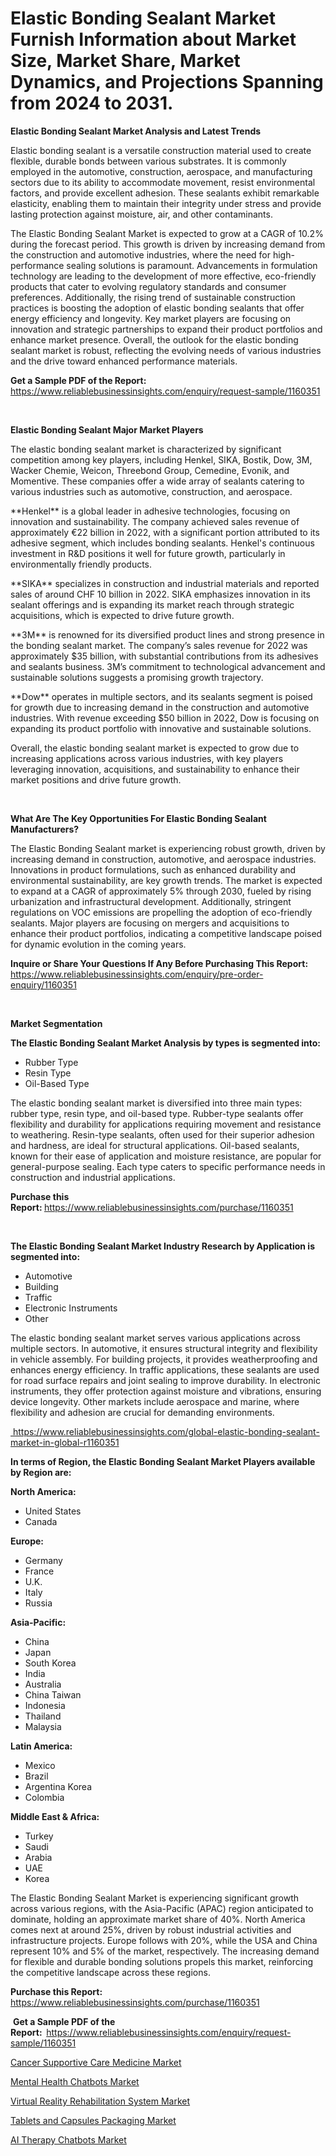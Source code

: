 <p><h1>Elastic Bonding Sealant Market Furnish Information about Market Size, Market Share, Market Dynamics, and Projections Spanning from 2024 to 2031.</h1></p><p><strong>Elastic Bonding Sealant Market Analysis and Latest Trends</strong></p>
<p><p>Elastic bonding sealant is a versatile construction material used to create flexible, durable bonds between various substrates. It is commonly employed in the automotive, construction, aerospace, and manufacturing sectors due to its ability to accommodate movement, resist environmental factors, and provide excellent adhesion. These sealants exhibit remarkable elasticity, enabling them to maintain their integrity under stress and provide lasting protection against moisture, air, and other contaminants.</p><p>The Elastic Bonding Sealant Market is expected to grow at a CAGR of 10.2% during the forecast period. This growth is driven by increasing demand from the construction and automotive industries, where the need for high-performance sealing solutions is paramount. Advancements in formulation technology are leading to the development of more effective, eco-friendly products that cater to evolving regulatory standards and consumer preferences. Additionally, the rising trend of sustainable construction practices is boosting the adoption of elastic bonding sealants that offer energy efficiency and longevity. Key market players are focusing on innovation and strategic partnerships to expand their product portfolios and enhance market presence. Overall, the outlook for the elastic bonding sealant market is robust, reflecting the evolving needs of various industries and the drive toward enhanced performance materials.</p></p>
<p><strong>Get a Sample PDF of the Report:&nbsp;</strong> <a href="https://www.reliablebusinessinsights.com/enquiry/request-sample/1160351?utm_campaign=62&utm_medium=2&utm_source=Github&utm_content=ia&utm_term=05122024&utm_id=elastic-bonding-sealant">https://www.reliablebusinessinsights.com/enquiry/request-sample/1160351</a></p>
<p>&nbsp;</p>
<p><strong>Elastic Bonding Sealant Major Market Players</strong></p>
<p><p>The elastic bonding sealant market is characterized by significant competition among key players, including Henkel, SIKA, Bostik, Dow, 3M, Wacker Chemie, Weicon, Threebond Group, Cemedine, Evonik, and Momentive. These companies offer a wide array of sealants catering to various industries such as automotive, construction, and aerospace.</p><p>**Henkel** is a global leader in adhesive technologies, focusing on innovation and sustainability. The company achieved sales revenue of approximately €22 billion in 2022, with a significant portion attributed to its adhesive segment, which includes bonding sealants. Henkel's continuous investment in R&D positions it well for future growth, particularly in environmentally friendly products.</p><p>**SIKA** specializes in construction and industrial materials and reported sales of around CHF 10 billion in 2022. SIKA emphasizes innovation in its sealant offerings and is expanding its market reach through strategic acquisitions, which is expected to drive future growth.</p><p>**3M** is renowned for its diversified product lines and strong presence in the bonding sealant market. The company’s sales revenue for 2022 was approximately $35 billion, with substantial contributions from its adhesives and sealants business. 3M’s commitment to technological advancement and sustainable solutions suggests a promising growth trajectory.</p><p>**Dow** operates in multiple sectors, and its sealants segment is poised for growth due to increasing demand in the construction and automotive industries. With revenue exceeding $50 billion in 2022, Dow is focusing on expanding its product portfolio with innovative and sustainable solutions.</p><p>Overall, the elastic bonding sealant market is expected to grow due to increasing applications across various industries, with key players leveraging innovation, acquisitions, and sustainability to enhance their market positions and drive future growth.</p></p>
<p>&nbsp;</p>
<p><strong>What Are The Key Opportunities For Elastic Bonding Sealant Manufacturers?</strong></p>
<p><p>The Elastic Bonding Sealant market is experiencing robust growth, driven by increasing demand in construction, automotive, and aerospace industries. Innovations in product formulations, such as enhanced durability and environmental sustainability, are key growth trends. The market is expected to expand at a CAGR of approximately 5% through 2030, fueled by rising urbanization and infrastructural development. Additionally, stringent regulations on VOC emissions are propelling the adoption of eco-friendly sealants. Major players are focusing on mergers and acquisitions to enhance their product portfolios, indicating a competitive landscape poised for dynamic evolution in the coming years.</p></p>
<p><strong>Inquire or Share Your Questions If Any Before Purchasing This Report:</strong> <a href="https://www.reliablebusinessinsights.com/enquiry/pre-order-enquiry/1160351?utm_campaign=62&utm_medium=2&utm_source=Github&utm_content=ia&utm_term=05122024&utm_id=elastic-bonding-sealant">https://www.reliablebusinessinsights.com/enquiry/pre-order-enquiry/1160351</a></p>
<p>&nbsp;</p>
<p><strong>Market Segmentation</strong></p>
<p><strong>The Elastic Bonding Sealant Market Analysis by types is segmented into:</strong></p>
<p><ul><li>Rubber Type</li><li>Resin Type</li><li>Oil-Based Type</li></ul></p>
<p><p>The elastic bonding sealant market is diversified into three main types: rubber type, resin type, and oil-based type. Rubber-type sealants offer flexibility and durability for applications requiring movement and resistance to weathering. Resin-type sealants, often used for their superior adhesion and hardness, are ideal for structural applications. Oil-based sealants, known for their ease of application and moisture resistance, are popular for general-purpose sealing. Each type caters to specific performance needs in construction and industrial applications.</p></p>
<p><strong>Purchase this Report:&nbsp;</strong><a href="https://www.reliablebusinessinsights.com/purchase/1160351?utm_campaign=62&utm_medium=2&utm_source=Github&utm_content=ia&utm_term=05122024&utm_id=elastic-bonding-sealant">https://www.reliablebusinessinsights.com/purchase/1160351</a></p>
<p>&nbsp;</p>
<p><strong>The Elastic Bonding Sealant Market Industry Research by Application is segmented into:</strong></p>
<p><ul><li>Automotive</li><li>Building</li><li>Traffic</li><li>Electronic Instruments</li><li>Other</li></ul></p>
<p><p>The elastic bonding sealant market serves various applications across multiple sectors. In automotive, it ensures structural integrity and flexibility in vehicle assembly. For building projects, it provides weatherproofing and enhances energy efficiency. In traffic applications, these sealants are used for road surface repairs and joint sealing to improve durability. In electronic instruments, they offer protection against moisture and vibrations, ensuring device longevity. Other markets include aerospace and marine, where flexibility and adhesion are crucial for demanding environments.</p></p>
<p><a href="https://www.reliablebusinessinsights.com/global-elastic-bonding-sealant-market-in-global-r1160351?utm_campaign=62&utm_medium=2&utm_source=Github&utm_content=ia&utm_term=05122024&utm_id=elastic-bonding-sealant">&nbsp;https://www.reliablebusinessinsights.com/global-elastic-bonding-sealant-market-in-global-r1160351</a></p>
<p><strong>In terms of Region, the Elastic Bonding Sealant Market Players available by Region are:</strong></p>
<p>
    <p> <strong> North America: </strong>
        <ul>
            <li>United States</li>
            <li>Canada</li>
        </ul>
        </p> 
    <p> <strong> Europe: </strong>
        <ul>
            <li>Germany</li>
            <li>France</li>
            <li>U.K.</li>
            <li>Italy</li>
            <li>Russia</li>
        </ul>
        </p> 
    <p> <strong> Asia-Pacific: </strong>
        <ul>
            <li>China</li>
            <li>Japan</li>
            <li>South Korea</li>
            <li>India</li>
            <li>Australia</li>
            <li>China Taiwan</li>
            <li>Indonesia</li>
            <li>Thailand</li>
            <li>Malaysia</li>
        </ul>
        </p> 
    <p> <strong> Latin America: </strong>
        <ul>
            <li>Mexico</li>
            <li>Brazil</li>
            <li>Argentina Korea</li>
            <li>Colombia</li>
        </ul>
        </p> 
    <p> <strong> Middle East & Africa: </strong>
        <ul>
            <li>Turkey</li>
            <li>Saudi</li>
            <li>Arabia</li>
            <li>UAE</li>
            <li>Korea</li>
        </ul>
    </p>
    </p>
<p><p>The Elastic Bonding Sealant Market is experiencing significant growth across various regions, with the Asia-Pacific (APAC) region anticipated to dominate, holding an approximate market share of 40%. North America comes next at around 25%, driven by robust industrial activities and infrastructure projects. Europe follows with 20%, while the USA and China represent 10% and 5% of the market, respectively. The increasing demand for flexible and durable bonding solutions propels this market, reinforcing the competitive landscape across these regions.</p></p>
<p><strong>Purchase this Report: </strong><a href="https://www.reliablebusinessinsights.com/purchase/1160351?utm_campaign=62&utm_medium=2&utm_source=Github&utm_content=ia&utm_term=05122024&utm_id=elastic-bonding-sealant">https://www.reliablebusinessinsights.com/purchase/1160351</a></p>
<p>&nbsp;<strong>Get a Sample PDF of the Report:&nbsp;&nbsp;</strong><a href="https://www.reliablebusinessinsights.com/enquiry/request-sample/1160351?utm_campaign=62&utm_medium=2&utm_source=Github&utm_content=ia&utm_term=05122024&utm_id=elastic-bonding-sealant">https://www.reliablebusinessinsights.com/enquiry/request-sample/1160351</a></p>
<p><strong></strong></p>
<p><p><a href="https://github.com/SanjidaMahmud54/Market-Research-Report-List-1/blob/main/cancer-supportive-care-medicine-market.md?utm_campaign=62&utm_medium=2&utm_source=Github&utm_content=ia&utm_term=05122024&utm_id=elastic-bonding-sealant">Cancer Supportive Care Medicine Market</a></p><p><a href="https://issuu.com/reportprime-2/docs/mental-health-chatbots-market-size-2030.pptx?utm_campaign=62&utm_medium=2&utm_source=Github&utm_content=ia&utm_term=05122024&utm_id=elastic-bonding-sealant">Mental Health Chatbots Market</a></p><p><a href="https://www.linkedin.com/pulse/significant-competition-expected-virtual-reality-rehabilitation-vwape?utm_campaign=62&utm_medium=2&utm_source=Github&utm_content=ia&utm_term=05122024&utm_id=elastic-bonding-sealant">Virtual Reality Rehabilitation System Market</a></p><p><a href="https://github.com/hgf64gh/Market-Research-Report-List-1/blob/main/tablets-and-capsules-packaging-market.md?utm_campaign=62&utm_medium=2&utm_source=Github&utm_content=ia&utm_term=05122024&utm_id=elastic-bonding-sealant">Tablets and Capsules Packaging Market</a></p><p><a href="https://issuu.com/reportprime-2/docs/ai-therapy-chatbots-market-size-2030.pptx?utm_campaign=62&utm_medium=2&utm_source=Github&utm_content=ia&utm_term=05122024&utm_id=elastic-bonding-sealant">AI Therapy Chatbots Market</a></p></p>